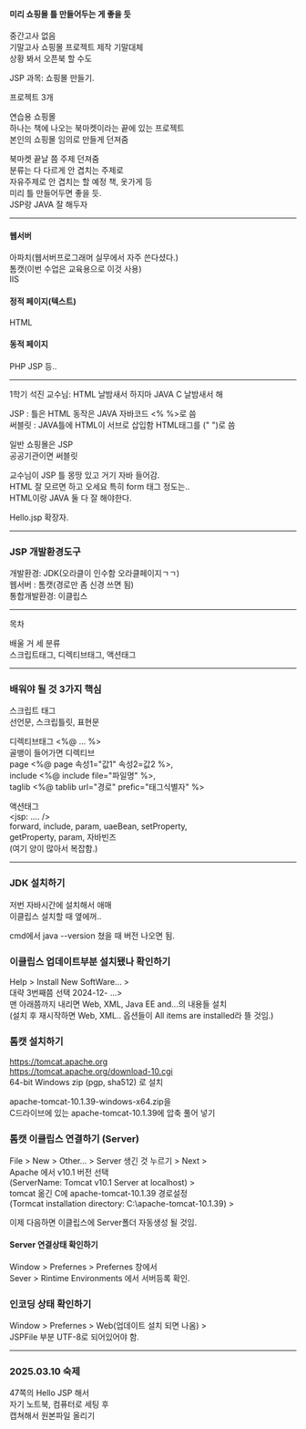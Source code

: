  
#### 미리 쇼핑몰 틀 만들어두는 게 좋을 듯 
  
중간고사 없음  
기말고사 쇼핑몰 프로젝트 제작 기말대체  
상황 봐서 오픈북 할 수도  
  
JSP 과목: 쇼핑몰 만들기.  
  
프로젝트 3개  
  
연습용 쇼핑몰  
하나는 책에 나오는 북마켓이라는 끝에 있는 프로젝트  
본인의 쇼핑몰 임의로 만들게 던져줌  
  
북마켓 끝날 쯤 주제 던져줌  
분류는 다 다르게 안 겹치는 주제로  
자유주제로 안 겹치는 할 예정 책, 옷가게 등  
미리 틀 만들어두면 좋을 듯.  
JSP랑 JAVA 잘 해두자  
  
*** 
  
#### 웹서버  
아파치(웹서버프로그래머 실무에서 자주 쓴다셨다.)  
톰캣(이번 수업은 교육용으로 이것 사용)  
IIS  
  
#### 정적 페이지(텍스트)  
HTML  
  
#### 동적 페이지  
PHP JSP 등..  
  
*** 
    
1학기 석진 교수님: HTML 날밤새서 하지마 JAVA C 날밤새서 해  
  
JSP : 틀은 HTML 동작은 JAVA 자바코드 <% %>로 씀  
써블릿 : JAVA틀에 HTML이 서브로 삽입함 HTML태그를 (" ")로 씀  
  
일반 쇼핑몰은 JSP  
공공기관이면 써블릿  
  
교수님이 JSP 틀 몽땅 있고 거기 자바 들어감.  
HTML 잘 모르면 하고 오세요 특히 form 태그 정도는..  
HTML이랑 JAVA 둘 다 잘 해야한다.  
  
Hello.jsp 확장자.  
  
*** 
  
### JSP 개발환경도구  
  
개발환경: JDK(오라클이 인수함 오라클페이지ㄱㄱ)  
웹서버 : 톰캣(경로만 좀 신경 쓰면 됨)  
통합개발환경: 이클립스  
  
*** 
  
목차  
  
배울 거 세 분류  
스크립트태그, 디렉티브태그, 액션태그  
  
***
  
### 배워야 될 것 3가지 핵심 
  
스크립트 태그  
선언문, 스크립틀릿, 표현문  
  
디렉티브태그 
<%@ ... %>  
골뱅이 들어가면 디렉티브  
page <%@ page 속성1="값1" 속성2=값2 %>,  
include <%@ include file="파일명" %>,  
taglib <%@ tablib url="경로" prefic="태그식별자" %>  
  
액션태그  
<jsp: .... />  
forward, include, param, uaeBean, setProperty,  
getProperty, param, 자바빈즈  
(여기 양이 많아서 복잡함.)  
  
*** 

### JDK 설치하기 
저번 자바시간에 설치해서 애매  
이클립스 설치할 때 옆에꺼..  
  
cmd에서 java --version 쳤을 때 버전 나오면 됨.  
  
### 이클립스 업데이트부분 설치됐나 확인하기  
Help > Install New SoftWare... >  
대략 3번째쯤 선택 2024-12- ...>  
맨 아래쯤까지 내리면 Web, XML, Java EE and...의 내용들 설치  
(설치 후 재시작하면 Web, XML.. 옵션들이 All items are installed라 뜰 것임.)  
  
### 톰캣 설치하기  
https://tomcat.apache.org  
https://tomcat.apache.org/download-10.cgi  
64-bit Windows zip (pgp, sha512) 로 설치  
  
apache-tomcat-10.1.39-windows-x64.zip을  
C드라이브에 있는 apache-tomcat-10.1.39에 압축 풀어 넣기  
  
### 톰캣 이클립스 연결하기 (Server) 
  
File > New > Other... > Server 생긴 것 누르기 > Next >  
Apache 에서 v10.1 버전 선택  
(ServerName: Tomcat v10.1 Server at localhost) >  
tomcat 옮긴 C에 apache-tomcat-10.1.39 경로설정  
(Tormcat installation directory: C:\apache-tomcat-10.1.39) >  
  
이제 다음하면 이클립스에 Server폴더 자동생성 될 것임.  
  
#### Server 연결상태 확인하기 

Window > Prefernes > Prefernes 창에서  
Sever > Rintime Environments 에서 서버등록 확인.  
  
### 인코딩 상태 확인하기 

Window > Prefernes > Web(업데이트 설치 되면 나옴) >  
JSPFile 부분 UTF-8로 되어있어야 함. 
  
*** 
  
### 2025.03.10 숙제 
47쪽의 Hello JSP 해서  
자기 노트북, 컴퓨터로 세팅 후  
캡쳐해서 원본파일 올리기  
  
